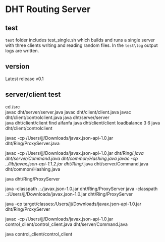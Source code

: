 # DHT Routing Server

## test
`test` folder includes test_single.sh which builds and runs a single server with three clients writing and reading random files.  In the `test\log` output logs are written.

## version
Latest release v0.1

## server/client test
cd /src   
javac dht/server/server.java
javac dht/client/client.java
javac dht/client/controlclient.java
java dht/server/server   
java dht/client/client find aifanfa
java dht/client/client loadbalance 3 6
java dht/client/controlclient

javac -cp /Users/jj/Downloads/javax.json-api-1.0.jar dht/Ring/ProxyServer.java

javac -cp /Users/jj/Downloads/javax.json-api-1.0.jar dht/Ring/*.java dht/server/Command.java dht/common/Hashing.java
javac -cp ../lib/javax.json-api-1.1.2.jar dht/Ring/*.java dht/server/Command.java dht/common/Hashing.java

java dht/Ring/ProxyServer

java -classpath .:./javax.json-1.0.jar dht/Ring/ProxyServer
java -classpath .:/Users/jj/Downloads/javax.json-1.0.jar dht/Ring/ProxyServer

java -cp target/classes:/Users/jj/Downloads/javax.json-api-1.0.jar dht/Ring/ProxyServer

javac -cp /Users/jj/Downloads/javax.json-api-1.0.jar control_client/control_client.java dht/server/Command.java

java control_client/control_client
